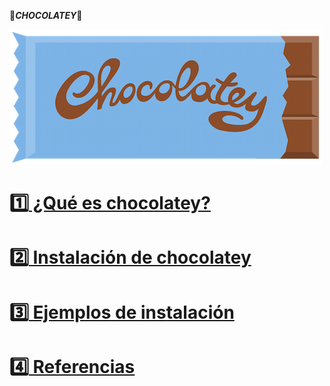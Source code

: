 :chocolate_bar:***CHOCOLATEY***:chocolate_bar:

![chocolatey-1.png](https://github.com/kikelopser/tarea-chocolatey/blob/main/Imagenes/chocolatey-1.png)

# [:one: ¿Qué es chocolatey?](https://github.com/kikelopser/tarea-chocolatey/blob/main/Paginas/explicacion.md) 
# [:two: Instalación de chocolatey](https://github.com/kikelopser/tarea-chocolatey/blob/main/Paginas/instalacion.md)
# [:three: Ejemplos de instalación](https://github.com/kikelopser/tarea-chocolatey/blob/main/Paginas/ejemplos.md)
# [:four: Referencias]()
